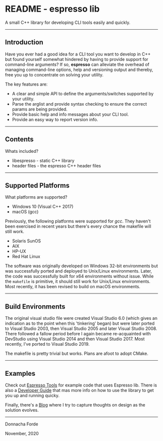# README - espresso lib 
A small C++ library for developing CLI tools easily and quickly.

***
## Introduction

Have you ever had a good idea for a CLI tool you want to develop in C++ but found yourself somewhat hindered by having to provide support for command-line arguments? If so, **espresso** can alleviate the overhead of managing command-line options, help and versioning output and thereby, free you up to concentrate on solving your utility. 

The key features are:
* A clear and simple API to define the arguments/switches supported by your utility. 
* Parse the arglist and provide syntax checking to ensure the correct params are being provided.
* Provide basic help and info messages about your CLI tool. 
* Provide an easy way to report version info.




***
## Contents

Whats included?

* libespresso -  static C++ library 
* header files - the espresso C++ header files 


***
## Supported Platforms


What platforms are supported?

* Windows 10 (Visual C++ 2017)
* macOS (gcc)


Previously, the following platforms were supported for *gcc*. They haven't been exercised in recent years but there's every chance the makefile will still work. 

* Solaris SunOS
* AIX
* HP-UX
* Red Hat Linux

The software was originally developed on Windows 32-bit environments but was successfully ported and deployed to Unix/Linux environments. Later, the code was successfully built for x64 environments without issue. While the `makefile` is primitive, it should still work for Unix/Linux environments. Most recently, it has been revised to build on macOS environments. 


***
## Build Environments

The original visual studio file were created Visual Studio 6.0 (which gives an indication as to the point when this 'tinkering' began) but were later ported to Visual Studio 2003, then Visual Studio 2005 and later Visual Studio 2008. There followed a fallow period before I again became re-acquainted with DevStudio using Visual Studio 2014 and then Visual Studio 2017. Most recently, I've ported to Visual Studio 2019. 

The makefile is pretty trivial but works. Plans are afoot to adopt CMake. 


***
## Examples
Check out [Espresso Tools](https://github.com/donnachaforde/espresso-tools) for example code that uses Espresso lib. There is also a [Developer Guide](espresso-lib/docs/Developer%20Guide.md) that mas more info on how to use the library to get you up and running quicky. 

Finally, there's a [Blog](espresso-lib/docs/Blog.md) where I try to capture thoughts on design as the solution evolves. 

***




Donnacha Forde

November, 2020

